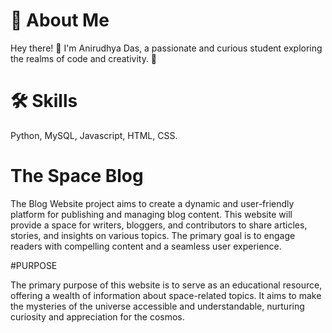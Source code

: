 # 🚀 About Me

Hey there! 👋 I'm Anirudhya Das, a passionate and curious student exploring the realms of code and creativity. 🌈

# 🛠 Skills

Python, MySQL, Javascript, HTML, CSS.



# The Space Blog

The Blog Website project aims to create a dynamic and user-friendly platform for publishing and managing blog content. This website will provide a space for writers, bloggers, and contributors to share articles, stories, and insights on various topics. The primary goal is to engage readers with compelling content and a seamless user experience.


#PURPOSE

The primary purpose of this website is to serve as an educational resource, offering a wealth of information about space-related topics. It aims to make the mysteries of the universe accessible and understandable, nurturing curiosity and appreciation for the cosmos.
